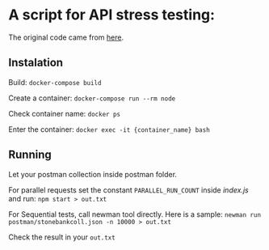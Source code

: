 # A script for API stress testing:
The original code came from [here](https://medium.com/@mnu/run-multiple-postman-collection-in-parallel-stress-ee20801922ed).

## Instalation

Build:
```docker-compose build```

Create a container:
```docker-compose run --rm node```

Check container name:
```docker ps```

Enter the container:
```docker exec -it {container_name} bash```

## Running

Let your postman collection inside postman folder.

For parallel requests set the constant `PARALLEL_RUN_COUNT` inside *index.js* and run:
```npm start > out.txt```

For Sequential tests, call newman tool directly. Here is a sample:
```newman run postman/stonebankcoll.json -n 10000 > out.txt```

Check the result in your `out.txt`
